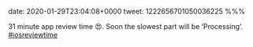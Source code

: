 date: 2020-01-29T23:04:08+0000
tweet: 1222656701050036225
%%%

31 minute app review time 😍. Soon the slowest part will be ‘Processing’. [#iosreviewtime](https://twitter.com/hashtag/iosreviewtime)
